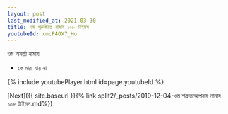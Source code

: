 ```yaml
---
layout: post
last_modified_at: 2021-03-30
title: ওম পুরুজিতে নামায ১০৮ টাইমস
youtubeId: xmcP4OX7_Ho
---
```

 
 
 ওম অমর্ত্য নামায  
 
 -  কে মারা যায় না 
 
  
 
  
 
 
 
 
 
 


{% include youtubePlayer.html id=page.youtubeId %}
 
[Next]({{ site.baseurl }}{% link  split2/_posts/2019-12-04-ওম শত্রুতাআপনায় নামায ১০৮ টাইমস.md%})
 
